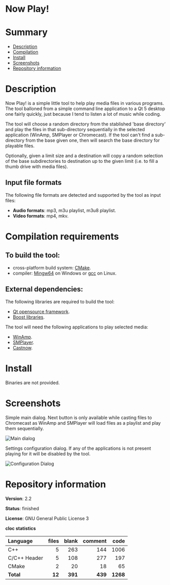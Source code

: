 Now Play!
=========

# Summary
- [Description](#description)
- [Compilation](#compilation-requirements)
- [Install](#install)
- [Screenshots](#screenshots)
- [Repository information](#repository-information)

# Description
Now Play! is a simple little tool to help play media files in various programs. The tool balloned from a simple command line application to a Qt 5 desktop one fairly quickly, just because I tend
to listen a lot of music while coding.

The tool will choose a random directory from the stablished 'base directory' and play the files in that sub-directory sequentially in the selected application (WinAmp, SMPlayer or Chromecast). If
the tool can't find a sub-directory from the base given one, then will search the base directory for playable files. 

Optionally, given a limit size and a destination will copy a random selection of the base subdirectories to destination up to the given limit (i.e. to fill a thumb drive with media files).

## Input file formats
The following file formats are detected and supported by the tool as input files:
* **Audio formats**: mp3, m3u playlist, m3u8 playlist.
* **Video formats**: mp4, mkv.

# Compilation requirements
## To build the tool:
* cross-platform build system: [CMake](http://www.cmake.org/cmake/resources/software.html).
* compiler: [Mingw64](http://sourceforge.net/projects/mingw-w64/) on Windows or [gcc](http://gcc.gnu.org/) on Linux.

## External dependencies:
The following libraries are required to build the tool:
* [Qt opensource framework](http://www.qt.io/).
* [Boost libraries](https://www.boost.org/).

The tool will need the following applications to play selected media:
* [WinAmp](http://www.winamp.com/).
* [SMPlayer](https://www.smplayer.info/).
* [Castnow](https://github.com/xat/castnow).

# Install

Binaries are not provided.

# Screenshots

Simple main dialog. Next button is only available while casting files to Chromecast as WinAmp and SMPlayer will load files as a playlist and play them sequentially. 

![Main dialog](https://user-images.githubusercontent.com/12167134/73141718-7b342900-4087-11ea-8e3a-ff02dc8610eb.jpg)

Settings configuration dialog. If any of the applications is not present playing for it will be disabled by the tool.

![Configuration Dialog](https://user-images.githubusercontent.com/12167134/73141717-7b342900-4087-11ea-88b9-d844dac9b75a.jpg)

# Repository information
**Version**: 2.2

**Status**: finished

**License**: GNU General Public License 3

**cloc statistics**

| Language                     |files          |blank        |comment           |code   |
|:-----------------------------|--------------:|------------:|-----------------:|------:|
| C++                          |    5          |  263        |    144           | 1006  |
| C/C++ Header                 |    5          |  108        |    277           |  197  |
| CMake                        |    2          |   20        |     18           |   65  |
| **Total**                    |   **12**      |  **391**    |   **439**        |**1268**|
